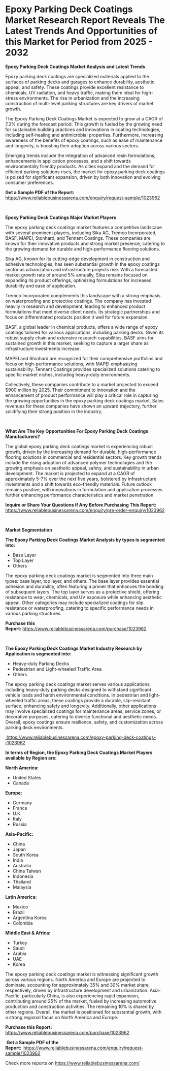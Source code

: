 <p><h1>Epoxy Parking Deck Coatings Market Research Report Reveals The Latest Trends And Opportunities of this Market for Period from 2025 - 2032</h1></p><p><strong>Epoxy Parking Deck Coatings Market Analysis and Latest Trends</strong></p>
<p><p>Epoxy parking deck coatings are specialized materials applied to the surfaces of parking decks and garages to enhance durability, aesthetic appeal, and safety. These coatings provide excellent resistance to chemicals, UV radiation, and heavy traffic, making them ideal for high-stress environments. The rise in urbanization and the increasing construction of multi-level parking structures are key drivers of market growth. </p><p>The Epoxy Parking Deck Coatings Market is expected to grow at a CAGR of 7.2% during the forecast period. This growth is fueled by the growing need for sustainable building practices and innovations in coating technologies, including self-healing and antimicrobial properties. Furthermore, increasing awareness of the benefits of epoxy coatings, such as ease of maintenance and longevity, is boosting their adoption across various sectors.</p><p>Emerging trends include the integration of advanced resin formulations, enhancements in application processes, and a shift towards environmentally friendly products. As cities expand and the demand for efficient parking solutions rises, the market for epoxy parking deck coatings is poised for significant expansion, driven by both innovation and evolving consumer preferences.</p></p>
<p><strong>Get a Sample PDF of the Report:&nbsp;</strong> <a href="https://www.reliablebusinessarena.com/enquiry/request-sample/1023962?utm_campaign=3266&utm_medium=2&utm_source=Github&utm_content=ia&utm_term=07032025&utm_id=epoxy-parking-deck-coatings">https://www.reliablebusinessarena.com/enquiry/request-sample/1023962</a></p>
<p>&nbsp;</p>
<p><strong>Epoxy Parking Deck Coatings Major Market Players</strong></p>
<p><p>The epoxy parking deck coatings market features a competitive landscape with several prominent players, including Sika AG, Tremco Incorporated, BASF, MAPEI, Stonhard, and Tennant Coatings. These companies are known for their innovative products and strong market presence, catering to the growing demand for durable and high-performance flooring solutions.</p><p>Sika AG, known for its cutting-edge development in construction and adhesive technologies, has seen substantial growth in the epoxy coatings sector as urbanization and infrastructure projects rise. With a forecasted market growth rate of around 5% annually, Sika remains focused on expanding its product offerings, optimizing formulations for increased durability and ease of application.</p><p>Tremco Incorporated complements this landscape with a strong emphasis on waterproofing and protective coatings. The company has invested heavily in research and development, leading to enhanced product formulations that meet diverse client needs. Its strategic partnerships and focus on differentiated products position it well for future expansion.</p><p>BASF, a global leader in chemical products, offers a wide range of epoxy coatings tailored for various applications, including parking decks. Given its robust supply chain and extensive research capabilities, BASF aims for sustained growth in this market, seeking to capture a larger share as infrastructure investments increase.</p><p>MAPEI and Stonhard are recognized for their comprehensive portfolios and focus on high-performance solutions, with MAPEI emphasizing sustainability. Tennant Coatings provides specialized solutions catering to specific market niches, including heavy-duty environments.</p><p>Collectively, these companies contribute to a market projected to exceed $900 million by 2025. Their commitment to innovation and the enhancement of product performance will play a critical role in capturing the growing opportunities in the epoxy parking deck coatings market. Sales revenues for these companies have shown an upward trajectory, further solidifying their strong position in the industry.</p></p>
<p>&nbsp;</p>
<p><strong>What Are The Key Opportunities For Epoxy Parking Deck Coatings Manufacturers?</strong></p>
<p><p>The global epoxy parking deck coatings market is experiencing robust growth, driven by the increasing demand for durable, high-performance flooring solutions in commercial and residential sectors. Key growth trends include the rising adoption of advanced polymer technologies and the growing emphasis on aesthetic appeal, safety, and sustainability in urban development. The market is projected to expand at a CAGR of approximately 5-7% over the next five years, bolstered by infrastructure investments and a shift towards eco-friendly materials. Future outlook remains positive, with innovations in formulation and application processes further enhancing performance characteristics and market penetration.</p></p>
<p><strong>Inquire or Share Your Questions If Any Before Purchasing This Report:</strong> <a href="https://www.reliablebusinessarena.com/enquiry/pre-order-enquiry/1023962?utm_campaign=3266&utm_medium=2&utm_source=Github&utm_content=ia&utm_term=07032025&utm_id=epoxy-parking-deck-coatings">https://www.reliablebusinessarena.com/enquiry/pre-order-enquiry/1023962</a></p>
<p>&nbsp;</p>
<p><strong>Market Segmentation</strong></p>
<p><strong>The Epoxy Parking Deck Coatings Market Analysis by types is segmented into:</strong></p>
<p><ul><li>Base Layer</li><li>Top Layer</li><li>Others</li></ul></p>
<p><p>The epoxy parking deck coatings market is segmented into three main types: base layer, top layer, and others. The base layer provides essential adhesion and durability, often featuring a primer that enhances the bonding of subsequent layers. The top layer serves as a protective shield, offering resistance to wear, chemicals, and UV exposure while enhancing aesthetic appeal. Other categories may include specialized coatings for slip resistance or waterproofing, catering to specific performance needs in various parking structures.</p></p>
<p><strong>Purchase this Report:&nbsp;</strong><a href="https://www.reliablebusinessarena.com/purchase/1023962?utm_campaign=3266&utm_medium=2&utm_source=Github&utm_content=ia&utm_term=07032025&utm_id=epoxy-parking-deck-coatings">https://www.reliablebusinessarena.com/purchase/1023962</a></p>
<p>&nbsp;</p>
<p><strong>The Epoxy Parking Deck Coatings Market Industry Research by Application is segmented into:</strong></p>
<p><ul><li>Heavy-duty Parking Decks</li><li>Pedestrian and Light-wheeled Traffic Area</li><li>Others</li></ul></p>
<p><p>The epoxy parking deck coatings market serves various applications, including heavy-duty parking decks designed to withstand significant vehicle loads and harsh environmental conditions. In pedestrian and light-wheeled traffic areas, these coatings provide a durable, slip-resistant surface, enhancing safety and longevity. Additionally, other applications may involve specialized coatings for maintenance areas, service zones, or decorative purposes, catering to diverse functional and aesthetic needs. Overall, epoxy coatings ensure resilience, safety, and customization across parking deck environments.</p></p>
<p><a href="https://www.reliablebusinessarena.com/epoxy-parking-deck-coatings-r1023962?utm_campaign=3266&utm_medium=2&utm_source=Github&utm_content=ia&utm_term=07032025&utm_id=epoxy-parking-deck-coatings">&nbsp;https://www.reliablebusinessarena.com/epoxy-parking-deck-coatings-r1023962</a></p>
<p><strong>In terms of Region, the Epoxy Parking Deck Coatings Market Players available by Region are:</strong></p>
<p>
    <p> <strong> North America: </strong>
        <ul>
            <li>United States</li>
            <li>Canada</li>
        </ul>
        </p> 
    <p> <strong> Europe: </strong>
        <ul>
            <li>Germany</li>
            <li>France</li>
            <li>U.K.</li>
            <li>Italy</li>
            <li>Russia</li>
        </ul>
        </p> 
    <p> <strong> Asia-Pacific: </strong>
        <ul>
            <li>China</li>
            <li>Japan</li>
            <li>South Korea</li>
            <li>India</li>
            <li>Australia</li>
            <li>China Taiwan</li>
            <li>Indonesia</li>
            <li>Thailand</li>
            <li>Malaysia</li>
        </ul>
        </p> 
    <p> <strong> Latin America: </strong>
        <ul>
            <li>Mexico</li>
            <li>Brazil</li>
            <li>Argentina Korea</li>
            <li>Colombia</li>
        </ul>
        </p> 
    <p> <strong> Middle East & Africa: </strong>
        <ul>
            <li>Turkey</li>
            <li>Saudi</li>
            <li>Arabia</li>
            <li>UAE</li>
            <li>Korea</li>
        </ul>
    </p>
    </p>
<p><p>The epoxy parking deck coatings market is witnessing significant growth across various regions. North America and Europe are projected to dominate, accounting for approximately 35% and 30% market share, respectively, driven by infrastructure development and urbanization. Asia-Pacific, particularly China, is also experiencing rapid expansion, contributing around 25% of the market, fueled by increasing automotive production and construction activities. The remaining 10% is shared by other regions. Overall, the market is positioned for substantial growth, with a strong regional focus on North America and Europe.</p></p>
<p><strong>Purchase this Report: </strong><a href="https://www.reliablebusinessarena.com/purchase/1023962?utm_campaign=3266&utm_medium=2&utm_source=Github&utm_content=ia&utm_term=07032025&utm_id=epoxy-parking-deck-coatings">https://www.reliablebusinessarena.com/purchase/1023962</a></p>
<p>&nbsp;<strong>Get a Sample PDF of the Report:&nbsp;&nbsp;</strong><a href="https://www.reliablebusinessarena.com/enquiry/request-sample/1023962?utm_campaign=3266&utm_medium=2&utm_source=Github&utm_content=ia&utm_term=07032025&utm_id=epoxy-parking-deck-coatings">https://www.reliablebusinessarena.com/enquiry/request-sample/1023962</a></p>
<p><strong></strong></p>
<p>Check more reports on <a href="https://www.reliablebusinessarena.com/?utm_campaign=3266&utm_medium=2&utm_source=Github&utm_content=ia&utm_term=07032025&utm_id=epoxy-parking-deck-coatings">https://www.reliablebusinessarena.com/</a></p>